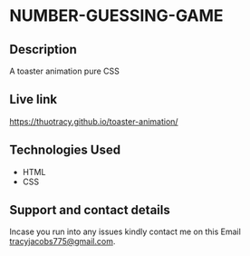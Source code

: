 # NUMBER-GUESSING-GAME

## Description
A toaster animation pure CSS

## Live link
https://thuotracy.github.io/toaster-animation/

## Technologies Used
* HTML
* CSS

## Support and contact details
Incase you run into any issues kindly contact me on this Email tracyjacobs775@gmail.com.
